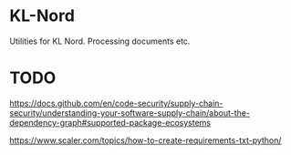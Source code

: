 # KL-Nord
Utilities for KL Nord. Processing documents etc.




# TODO

https://docs.github.com/en/code-security/supply-chain-security/understanding-your-software-supply-chain/about-the-dependency-graph#supported-package-ecosystems

https://www.scaler.com/topics/how-to-create-requirements-txt-python/

